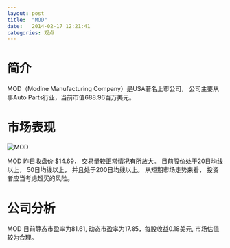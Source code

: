 ```yaml
---
layout: post
title:  "MOD"
date:   2014-02-17 12:21:41
categories: 观点
---
```


# 简介
MOD（Modine Manufacturing Company）是USA著名上市公司，
公司主要从事Auto Parts行业，当前市值688.96百万美元。

# 市场表现

![MOD](http://finviz.com/chart.ashx?t=MOD&ty=c&ta=1&p=d&s=l)

MOD 昨日收盘价 $14.69，
交易量较正常情况有所放大。
目前股价处于20日均线以上，
50日均线以上，
并且处于200日均线以上。
从短期市场走势来看，
投资者应当考虑超买的风险。

# 公司分析
MOD 目前静态市盈率为81.61, 动态市盈率为17.85，每股收益0.18美元,
市场估值较为合理。
